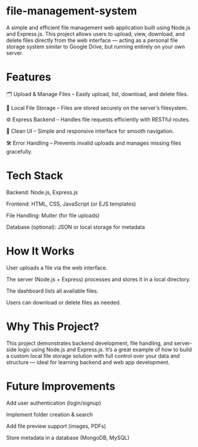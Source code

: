 # file-management-system
A simple and efficient file management web application built using Node.js and Express.js. This project allows users to upload, view, download, and delete files directly from the web interface — acting as a personal file storage system similar to Google Drive, but running entirely on your own server.

# Features
🗂️ Upload & Manage Files – Easily upload, list, download, and delete files.

💾 Local File Storage – Files are stored securely on the server’s filesystem.

⚙️ Express Backend – Handles file requests efficiently with RESTful routes.

🧭 Clean UI – Simple and responsive interface for smooth navigation.

🛠️ Error Handling – Prevents invalid uploads and manages missing files gracefully.

# Tech Stack

Backend: Node.js, Express.js

Frontend: HTML, CSS, JavaScript (or EJS templates)

File Handling: Multer (for file uploads)

Database (optional): JSON or local storage for metadata

# How It Works

User uploads a file via the web interface.

The server (Node.js + Express) processes and stores it in a local directory.

The dashboard lists all available files.

Users can download or delete files as needed.

# Why This Project?

This project demonstrates backend development, file handling, and server-side logic using Node.js and Express.js.
It’s a great example of how to build a custom local file storage solution with full control over your data and structure — ideal for learning backend and web app development.

# Future Improvements

Add user authentication (login/signup)

Implement folder creation & search

Add file preview support (images, PDFs)

Store metadata in a database (MongoDB, MySQL)
